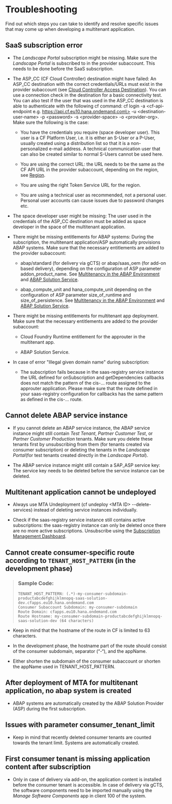 <!-- loio60e8f54fe40147249ce8c067948abb11 -->

# Troubleshooting

Find out which steps you can take to identify and resolve specific issues that may come up when developing a multitenant application.



<a name="loio60e8f54fe40147249ce8c067948abb11__section_efb_jnn_ysb"/>

## SaaS subscription error

-   The *Landscape Portal* subscription might be missing. Make sure the *Landscape Portal* is subscribed to in the provider subaccount. This needs to be done before the SaaS subscription.

-   The ASP\_CC \(CF Cloud Controller\) destination might have failed: An ASP\_CC destination with the correct credentials/URLs must exist in the provider subaccount \(see [Cloud Controller Access Destination](order-and-provide-975bd3e.md#loio35b5acbb32024aa6b90a22e9f957a9f6)\). You can use a connection check in the destination for a basic connectivity test. You can also test if the user that was used in the ASP\_CC destination is able to authenticate with the following cf command: cf login -a <cf-api-endpoint e.g. https://api.cf.eu10.hana.ondemand.com\> -u <destination-user-name\> -p <password\> -s <provider-space\> -o <provider-org\>. Make sure the following is the case:

    -   You have the credentials you require \(space developer user\). This user is a CF Platform User, i.e. it is either an S-User or a P-User, usually created using a distribution list so that it is a non-personalized e-mail address. A technical communication user that can also be created similar to normal S-Users cannot be used here.

    -   You are using the correct URL: the URL needs to be the same as the CF API URL in the provider subaccount, depending on the region, see [Region](https://help.sap.com/products/BTP/65de2977205c403bbc107264b8eccf4b/350356d1dc314d3199dca15bd2ab9b0e.html?locale=en-US&version=Cloud#loio879f37370d9b45e99a16538e0f37ff2c).

    -   You are using the right Token Service URL for the region.

    -   You are using a technical user as recommended, not a personal user. Personal user accounts can cause issues due to password changes etc.


-   The space developer user might be missing: The user used in the credentials of the ASP\_CC destination must be added as space developer in the space of the multitenant application.

-   There might be missing entitlements for ABAP systems: During the subscription, the multitenant application/ASP automatically provisions ABAP systems. Make sure that the necessary entitlements are added to the provider subaccount:

    -   abap/standard \(for delivery via gCTS\) or abap/saas\_oem \(for add-on based delivery\), depending on the configuration of ASP parameter addon\_product\_name. See [Multitenancy in the ABAP Environment](multitenancy-in-the-abap-environment-633cc61.md) and [ABAP Solution Service](order-and-provide-975bd3e.md#loio1697387c02e74e66a55cf21a05678167).

    -   abap\_compute\_unit and hana\_compute\_unit depending on the configuration of ASP parameter size\_of\_runtime and size\_of\_persistence. See [Multitenancy in the ABAP Environment](multitenancy-in-the-abap-environment-633cc61.md) and [ABAP Solution Service](order-and-provide-975bd3e.md#loio1697387c02e74e66a55cf21a05678167).


-   There might be missing entitlements for multitenant app deployment. Make sure that the necessary entitlements are added to the provider subaccount:

    -   Cloud Foundry Runtime entitlement for the approuter in the multitenant app.

    -   ABAP Solution Service.


-   In case of error "Illegal given domain name" during subscription:

    -   The subscription fails because in the saas-registry service instance the URL defined for onSubscription and getDependencies callbacks does not match the pattern of the cis-... route assigned to the approuter application. Please make sure that the route defined in your saas-registry configuration for callbacks has the same pattern as defined in the cis-... route.





<a name="loio60e8f54fe40147249ce8c067948abb11__section_l5t_lnn_ysb"/>

## Cannot delete ABAP service instance

-   If you cannot delete an ABAP service instance, the ABAP service instance might still contain *Test Tenant*, *Partner Customer Test*, or *Partner Customer Production* tenants. Make sure you delete these tenants first by unsubscribing from them \(for tenants created via consumer subscription\) or deleting the tenants in the *Landscape Portal*\(for test tenants created directly in the *Landscape Portal*\).

-   The ABAP service instance might still contain a SAP\_ASP service key: The service key needs to be deleted before the service instance can be deleted.




<a name="loio60e8f54fe40147249ce8c067948abb11__section_q4v_pnn_ysb"/>

## Multitenant application cannot be undeployed

-   Always use MTA Undeployment \(cf undeploy <MTA ID\> --delete-services\) instead of deleting service instances individually.

-   Check if the saas-registry service instance still contains active subscriptions: the saas-registry instance can only be deleted once there are no more active subscriptions. Unsubscribe using the [Subscription Management Dashboard](https://help.sap.com/products/BTP/65de2977205c403bbc107264b8eccf4b/434be695f9e946ccb4c28911dd1e16d0.html?locale=en-US&version=Cloud).




<a name="loio60e8f54fe40147249ce8c067948abb11__section_qfm_snn_ysb"/>

## Cannot create consumer-specific route according to `TENANT_HOST_PATTERN` \(in the development phase\)

> ### Sample Code:  
> ```
> TENANT_HOST_PATTERN: (.*)-my-consumer-subdomain-productabcdefghijklmnopq-saas-solution-dev.cfapps.eu10.hana.ondemand.com
> Consumer Subaccount Subdomain: my-consumer-subdomain
> Route Domain: cfapps.eu10.hana.ondemand.com
> Route Hostname: my-consumer-subdomain-productabcdefghijklmnopq-saas-solution-dev (64 characters)
> 
> ```

-   Keep in mind that the hostname of the route in CF is limited to 63 characters.

-   In the development phase, the hostname part of the route should consist of the consumer subdomain, separator \(“-“\), and the appName.

-   Either shorten the subdomain of the consumer subaccount or shorten the appName used in TENANT\_HOST\_PATTERN.




<a name="loio60e8f54fe40147249ce8c067948abb11__section_bzz_5nn_ysb"/>

## After deployment of MTA for multitenant application, no abap system is created

-   ABAP systems are automatically created by the ABAP Solution Provider \(ASP\) during the first subscription.




<a name="loio60e8f54fe40147249ce8c067948abb11__section_kxc_wnn_ysb"/>

## Issues with parameter consumer\_tenant\_limit

-   Keep in mind that recently deleted consumer tenants are counted towards the tenant limit. Systems are automatically created.




<a name="loio60e8f54fe40147249ce8c067948abb11__section_z3g_xnn_ysb"/>

## First consumer tenant is missing application content after subscription

-   Only in case of delivery via add-on, the application content is installed before the consumer tenant is accessible. In case of delivery via gCTS, the software components need to be imported manually using the *Manage Software Components* app in client 100 of the system.




